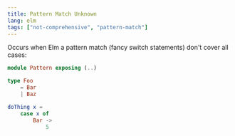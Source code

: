 ```yaml
---
title: Pattern Match Unknown
lang: elm
tags: ["not-comprehensive", "pattern-match"]
---
```


Occurs when Elm a pattern match (fancy switch statements) don't cover all cases:

```elm Pattern.elm
module Pattern exposing (..)

type Foo
    = Bar
    | Baz

doThing x =
    case x of
        Bar ->
            5
```
